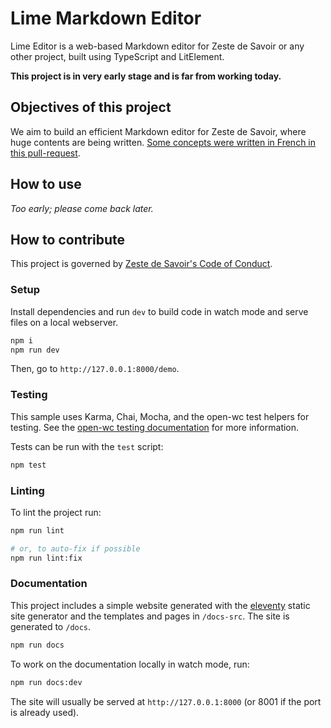 # Lime Markdown Editor 

Lime Editor is a web-based Markdown editor for Zeste de Savoir or any other project, built using TypeScript and
LitElement.

**This project is in very early stage and is far from working today.**


## Objectives of this project

We aim to build an efficient Markdown editor for Zeste de Savoir, where huge contents are being written. [Some concepts
were written in French in this pull-request](https://github.com/zestedesavoir/zds-site/pull/5910).


## How to use

_Too early; please come back later._


## How to contribute

This project is governed by [Zeste de Savoir's Code of Conduct](https://github.com/zestedesavoir/zds-site/blob/dev/CODE_OF_CONDUCT.md).

### Setup

Install dependencies and run `dev` to build code in watch mode and serve files on a local webserver.

```bash
npm i
npm run dev
```

Then, go to `http://127.0.0.1:8000/demo`.

### Testing

This sample uses Karma, Chai, Mocha, and the open-wc test helpers for testing. See the
[open-wc testing documentation](https://open-wc.org/testing/testing.html) for more information.

Tests can be run with the `test` script:

```bash
npm test
```

### Linting

To lint the project run:

```bash
npm run lint

# or, to auto-fix if possible
npm run lint:fix
```

### Documentation

This project includes a simple website generated with the [eleventy](11ty.dev) static site generator and the templates
and pages in `/docs-src`. The site is generated to `/docs`.

```bash
npm run docs
```

To work on the documentation locally in watch mode, run:

```bash
npm run docs:dev
```

The site will usually be served at `http://127.0.0.1:8000` (or 8001 if the port is already used).
